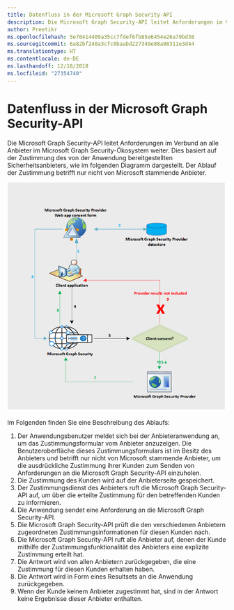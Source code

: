 ```yaml
---
title: Datenfluss in der Microsoft Graph Security-API
description: Die Microsoft Graph Security-API leitet Anforderungen im Verbund an alle Anbieter im Microsoft Graph Security-Ökosystem weiter. Dies basiert auf der Zustimmung des von der Anwendung bereitgestellten Sicherheitsanbieters, wie im folgenden Diagramm dargestellt. Der Ablauf der Zustimmung betrifft nur nicht von Microsoft stammende Anbieter.
author: Preetikr
ms.openlocfilehash: 5e70414409a35cc7fdef6fb85e6454e26a79bd38
ms.sourcegitcommit: 6a82bf240a3cfc0baabd227349e08a08311e3d44
ms.translationtype: HT
ms.contentlocale: de-DE
ms.lasthandoff: 12/18/2018
ms.locfileid: "27354740"
---
```

# <a name="microsoft-graph-security-api-data-flow"></a>Datenfluss in der Microsoft Graph Security-API

Die Microsoft Graph Security-API leitet Anforderungen im Verbund an alle Anbieter im Microsoft Graph Security-Ökosystem weiter. Dies basiert auf der Zustimmung des von der Anwendung bereitgestellten Sicherheitsanbieters, wie im folgenden Diagramm dargestellt. Der Ablauf der Zustimmung betrifft nur nicht von Microsoft stammende Anbieter.

![security_dataflow_1.png](./images/security-dataflow-1.png)

Im Folgenden finden Sie eine Beschreibung des Ablaufs:

1. Der Anwendungsbenutzer meldet sich bei der Anbieteranwendung an, um das Zustimmungsformular vom Anbieter anzuzeigen. Die Benutzeroberfläche dieses Zustimmungsformulars ist im Besitz des Anbieters und betrifft nur nicht von Microsoft stammende Anbieter, um die ausdrückliche Zustimmung ihrer Kunden zum Senden von Anforderungen an die Microsoft Graph Security-API einzuholen.
2. Die Zustimmung des Kunden wird auf der Anbieterseite gespeichert.
3. Der Zustimmungsdienst des Anbieters ruft die Microsoft Graph Security-API auf, um über die erteilte Zustimmung für den betreffenden Kunden zu informieren.
4. Die Anwendung sendet eine Anforderung an die Microsoft Graph Security-API.
5. Die Microsoft Graph Security-API prüft die den verschiedenen Anbietern zugeordneten Zustimmungsinformationen für diesen Kunden nach.
6. Die Microsoft Graph Security-API ruft alle Anbieter auf, denen der Kunde mithilfe der Zustimmungsfunktionalität des Anbieters eine explizite Zustimmung erteilt hat.
7. Die Antwort wird von allen Anbietern zurückgegeben, die eine Zustimmung für diesen Kunden erhalten haben.
8. Die Antwort wird in Form eines Resultsets an die Anwendung zurückgegeben.
9. Wenn der Kunde keinem Anbieter zugestimmt hat, sind in der Antwort keine Ergebnisse dieser Anbieter enthalten.
